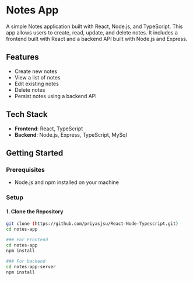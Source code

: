# Notes App

A simple Notes application built with React, Node.js, and TypeScript. This app allows users to create, read, update, and delete notes. It includes a frontend built with React and a backend API built with Node.js and Express.

## Features

- Create new notes
- View a list of notes
- Edit existing notes
- Delete notes
- Persist notes using a backend API

## Tech Stack

- **Frontend**: React, TypeScript
- **Backend**: Node.js, Express, TypeScript, MySql

## Getting Started

### Prerequisites

- Node.js and npm installed on your machine

### Setup

#### 1. Clone the Repository

```bash
git clone (https://github.com/priyasjsu/React-Node-Typescript.git)
cd notes-app

### For Frontend 
cd notes-app
npm install

### For backend
cd notes-app-server
npm install
